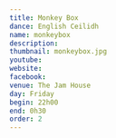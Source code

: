 ```yaml
---
title: Monkey Box
dance: English Ceilidh
name: monkeybox
description:
thumbnail: monkeybox.jpg
youtube: 
website: 
facebook: 
venue: The Jam House
day: Friday
begin: 22h00
end: 0h30
order: 2
---
```

